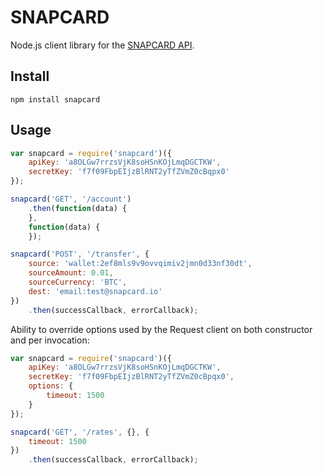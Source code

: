 SNAPCARD
========

Node.js client library for the [SNAPCARD API](https://docs.snapcard.io/).

Install
-------

```
npm install snapcard
```

Usage
-----

```javascript
var snapcard = require('snapcard')({
    apiKey: 'a8OLGw7rrzsVjK8soHSnKOjLmqDGCTKW',
    secretKey: 'f7f09FbpEIjzBlRNT2yTfZVmZ0cBqpx0'
});

snapcard('GET', '/account')
    .then(function(data) {
    },
    function(data) {
    });

snapcard('POST', '/transfer', {
    source: 'wallet:2ef8mls9v9ovvqimiv2jmn0d33nf30dt',
    sourceAmount: 0.01,
    sourceCurrency: 'BTC',
    dest: 'email:test@snapcard.io'
})
    .then(successCallback, errorCallback);
```

Ability to override options used by the Request client on both constructor and per invocation:

```javascript
var snapcard = require('snapcard')({
    apiKey: 'a8OLGw7rrzsVjK8soHSnKOjLmqDGCTKW',
    secretKey: 'f7f09FbpEIjzBlRNT2yTfZVmZ0cBpqx0',
    options: {
        timeout: 1500
    }
});
```

```javascript
snapcard('GET', '/rates', {}, {
    timeout: 1500
})
    .then(successCallback, errorCallback);
```
